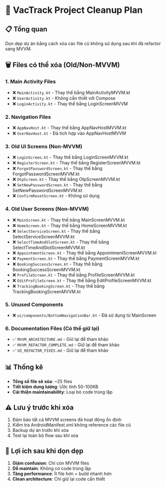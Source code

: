 # 🧹 VacTrack Project Cleanup Plan

## 📋 Tổng quan
Dọn dẹp dự án bằng cách xóa các file cũ không sử dụng sau khi đã refactor sang MVVM.

## 🗑️ Files có thể xóa (Old/Non-MVVM)

### 1. Main Activity Files
- ❌ `MainActivity.kt` - Thay thế bằng MainActivityMVVM.kt
- ❌ `UserActivity.kt` - Không cần thiết với Compose
- ❌ `LoginActivity.kt` - Thay thế bằng LoginScreenMVVM

### 2. Navigation Files
- ❌ `AppNavHost.kt` - Thay thế bằng AppNavHostMVVM.kt
- ❌ `UserNavHost.kt` - Đã tích hợp vào AppNavHostMVVM

### 3. Old UI Screens (Non-MVVM)
- ❌ `LoginScreen.kt` - Thay thế bằng LoginScreenMVVM.kt
- ❌ `RegisterScreen.kt` - Thay thế bằng RegisterScreenMVVM.kt
- ❌ `ForgotPasswordScreen.kt` - Thay thế bằng ForgotPasswordScreenMVVM.kt
- ❌ `OtpScreen.kt` - Thay thế bằng OtpScreenMVVM.kt
- ❌ `SetNewPasswordScreen.kt` - Thay thế bằng SetNewPasswordScreenMVVM.kt
- ❌ `ConfirmResetScreen.kt` - Không sử dụng

### 4. Old User Screens (Non-MVVM)
- ❌ `MainScreen.kt` - Thay thế bằng MainScreenMVVM.kt
- ❌ `HomeScreen.kt` - Thay thế bằng HomeScreenMVVM.kt
- ❌ `SelectServiceScreen.kt` - Thay thế bằng SelectServiceScreenMVVM.kt
- ❌ `SelectTimeAndSlotScreen.kt` - Thay thế bằng SelectTimeAndSlotScreenMVVM.kt
- ❌ `AppointmentScreen.kt` - Thay thế bằng AppointmentScreenMVVM.kt
- ❌ `PaymentScreen.kt` - Thay thế bằng PaymentScreenMVVM.kt
- ❌ `BookingSuccessScreen.kt` - Thay thế bằng BookingSuccessScreenMVVM.kt
- ❌ `ProfileScreen.kt` - Thay thế bằng ProfileScreenMVVM.kt
- ❌ `EditProfileScreen.kt` - Thay thế bằng EditProfileScreenMVVM.kt
- ❌ `TrackingBookingScreen.kt` - Thay thế bằng TrackingBookingScreenMVVM.kt

### 5. Unused Components
- ❌ `ui/components/BottomNavigationBar.kt` - Đã sử dụng từ MainScreen

### 6. Documentation Files (Có thể giữ lại)
- ✅ `MVVM_ARCHITECTURE.md` - Giữ lại để tham khảo
- ✅ `MVVM_REFACTOR_COMPLETE.md` - Giữ lại để tham khảo
- ✅ `UI_REFACTOR_FIXES.md` - Giữ lại để tham khảo

## 📊 Thống kê
- **Tổng số file sẽ xóa**: ~25 files
- **Tiết kiệm dung lượng**: Ước tính 50-100KB
- **Cải thiện maintainability**: Loại bỏ code trùng lặp

## ⚠️ Lưu ý trước khi xóa
1. Đảm bảo tất cả MVVM screens đã hoạt động ổn định
2. Kiểm tra AndroidManifest.xml không reference các file cũ
3. Backup dự án trước khi xóa
4. Test lại toàn bộ flow sau khi xóa

## 🎯 Lợi ích sau khi dọn dẹp
1. **Giảm confusion**: Chỉ còn MVVM files
2. **Dễ maintain**: Không có code trùng lặp
3. **Tăng performance**: Ít file hơn = build nhanh hơn
4. **Clean architecture**: Chỉ giữ lại code cần thiết 